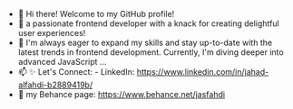 
- 👋 Hi there! Welcome to my GitHub profile!
- 🌱 a passionate frontend developer with a knack for creating delightful user experiences!
- 💞️ I'm always eager to expand my skills and stay up-to-date with the latest trends in frontend development. Currently, I'm diving deeper into advanced JavaScript  ...
- 📫 ✨  Let's Connect: - LinkedIn: https://www.linkedin.com/in/jahad-alfahdi-b2889419b/
- 🎨 my Behance page: https://www.behance.net/jasfahdi

 

<!---
alfahdi333/alfahdi333 is a ✨ special ✨ repository because its `README.md` (this file) appears on your GitHub profile.
You can click the Preview link to take a look at your changes.
--->
